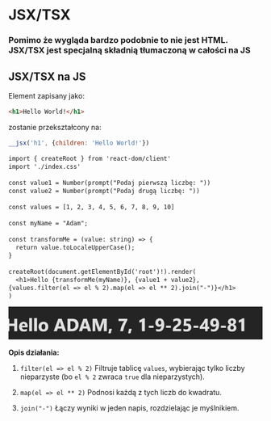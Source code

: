 # JSX/TSX
### Pomimo że wygląda bardzo podobnie to nie jest HTML. JSX/TSX jest specjalną składnią tłumaczoną w całości na JS

## JSX/TSX na JS
Element zapisany jako:
```html
<h1>Hello World!</h1>
```
 zostanie przekształcony na:
```jsx
__jsx('h1', {children: 'Hello World!'})
```

```tsx
import { createRoot } from 'react-dom/client'
import './index.css'

const value1 = Number(prompt("Podaj pierwszą liczbę: "))
const value2 = Number(prompt("Podaj drugą liczbę: "))

const values = [1, 2, 3, 4, 5, 6, 7, 8, 9, 10]

const myName = "Adam";

const transformMe = (value: string) => {
  return value.toLocaleUpperCase();
}

createRoot(document.getElementById('root')!).render(
  <h1>Hello {transformMe(myName)}, {value1 + value2}, {values.filter(el => el % 2).map(el => el ** 2).join("-")}</h1>
)
```

![Przykład](./zdjecia/image.png)

**Opis działania:**

1. `filter(el => el % 2)`
Filtruje tablicę `values`, wybierając tylko liczby nieparzyste (bo `el % 2` zwraca `true` dla nieparzystych).

2. `map(el => el ** 2)`
Podnosi każdą z tych liczb do kwadratu.

3. `join("-")`
Łączy wyniki w jeden napis, rozdzielając je myślnikiem.